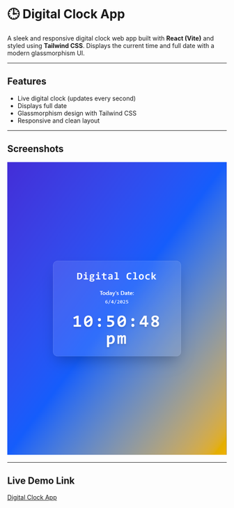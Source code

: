 # 🕒 Digital Clock App

A sleek and responsive digital clock web app built with **React (Vite)** and styled using **Tailwind CSS**. Displays the current time and full date with a modern glassmorphism UI.

---

## Features

- Live digital clock (updates every second)
- Displays full date
- Glassmorphism design with Tailwind CSS
- Responsive and clean layout

---

## Screenshots

![alt text](react-digitalclock.png)

---

## Live Demo Link

[Digital Clock App]()
